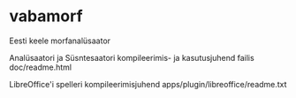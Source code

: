 vabamorf
========

Eesti keele morfanalüsaator

Analüsaatori ja Süsntesaatori kompileerimis- ja kasutusjuhend failis doc/readme.html

LibreOffice'i spelleri kompileerimisjuhend apps/plugin/libreoffice/readme.txt
